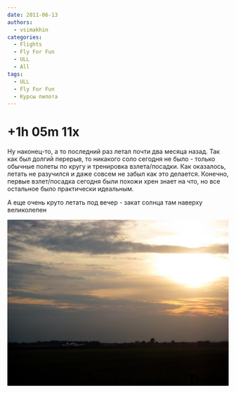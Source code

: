 ```yaml
---
date: 2011-06-13
authors:
  - vsimakhin
categories:
  - Flights
  - Fly For Fun
  - ULL
  - All
tags:
  - ULL
  - Fly For Fun
  - Курсы пилота
---
```


# +1h 05m 11x

Ну наконец-то, а то последний раз летал почти два месяца назад. Так как был долгий перерыв, то никакого соло сегодня не было - только обычные полеты по кругу и тренировка взлета/посадки. Как оказалось, летать не разучился и даже совсем не забыл как это делается. Конечно, первые взлет/посадка сегодня были похожи хрен знает на что, но все остальное было практически идеальным.

А еще очень круто летать под вечер - закат солнца там наверху великолепен

![Закат](IMG_0251.jpg)